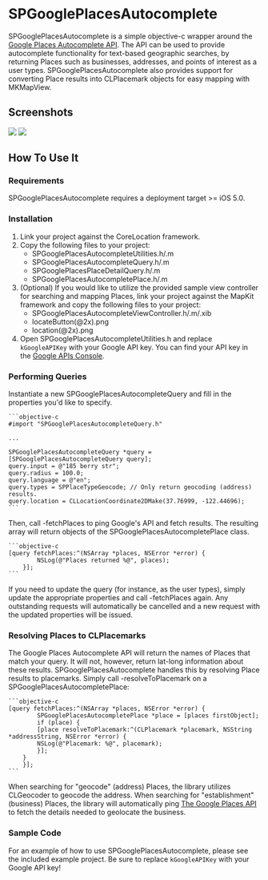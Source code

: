 SPGooglePlacesAutocomplete
===============

SPGooglePlacesAutocomplete is a simple objective-c wrapper around the [Google Places Autocomplete API](https://developers.google.com/places/documentation/autocomplete). The API can be used to provide autocomplete functionality for text-based geographic searches, by returning Places such as businesses, addresses, and points of interest as a user types. SPGooglePlacesAutocomplete also provides support for converting Place results into CLPlacemark objects for easy mapping with MKMapView. 

Screenshots
----
![](http://i.imgur.com/pTxgV.png)
![](http://i.imgur.com/cVcE7.png)


How To Use It
-------------

### Requirements
SPGooglePlacesAutocomplete requires a deployment target >= iOS 5.0.

### Installation
1. Link your project against the CoreLocation framework.
2. Copy the following files to your project:
    * SPGooglePlacesAutocompleteUtilities.h/.m
    * SPGooglePlacesAutocompleteQuery.h/.m
    * SPGooglePlacesPlaceDetailQuery.h/.m
    * SPGooglePlacesAutocompletePlace.h/.m
3. (Optional) If you would like to utilize the provided sample view controller for searching and mapping Places, link your project against the MapKit framework and copy the following files to your project:
    * SPGooglePlacesAutocompleteViewController.h/.m/.xib
    * locateButton(@2x).png
    * location(@2x).png
4. Open SPGooglePlacesAutocompleteUtilities.h and replace `kGoogleAPIKey` with your Google API key. You can find your API key in the [Google APIs Console](https://code.google.com/apis/console).

### Performing Queries

Instantiate a new SPGooglePlacesAutocompleteQuery and fill in the properties you'd like to specify.

    ```objective-c
    #import "SPGooglePlacesAutocompleteQuery.h"

    ...
    
    SPGooglePlacesAutocompleteQuery *query = [SPGooglePlacesAutocompleteQuery query];
    query.input = @"185 berry str";
    query.radius = 100.0;
    query.language = @"en";
    query.types = SPPlaceTypeGeocode; // Only return geocoding (address) results.
    query.location = CLLocationCoordinate2DMake(37.76999, -122.44696);
    ```
    
Then, call -fetchPlaces to ping Google's API and fetch results. The resulting array will return objects of the SPGooglePlacesAutocompletePlace class.
	
    ```objective-c
	[query fetchPlaces:^(NSArray *places, NSError *error) {
            NSLog(@"Places returned %@", places);
        }];
    ```
    
If you need to update the query (for instance, as the user types), simply update the appropriate properties and call -fetchPlaces again. Any outstanding requests will automatically be cancelled and a new request with the updated properties will be issued.

### Resolving Places to CLPlacemarks

The Google Places Autocomplete API will return the names of Places that match your query. It will not, however, return lat-long information about these results. SPGooglePlacesAutocomplete handles this by resolving Place results to placemarks. Simply call -resolveToPlacemark on a SPGooglePlacesAutocompletePlace:

    ```objective-c
	[query fetchPlaces:^(NSArray *places, NSError *error) {
            SPGooglePlacesAutocompletePlace *place = [places firstObject];
            if (place) {
	        [place resolveToPlacemark:^(CLPlacemark *placemark, NSString *addressString, NSError *error) {
		    NSLog(@"Placemark: %@", placemark);
	    	}];
	    }
        }];
    ```

When searching for "geocode" (address) Places, the library utilizes CLGeocoder to geocode the address. When searching for "establishment" (business) Places, the library will automatically ping [The Google Places API](https://developers.google.com/places/documentation/#PlaceDetailsRequests) to fetch the details needed to geolocate the business.

### Sample Code

For an example of how to use SPGooglePlacesAutocomplete, please see the included example project. Be sure to replace `kGoogleAPIKey` with your Google API key! 

